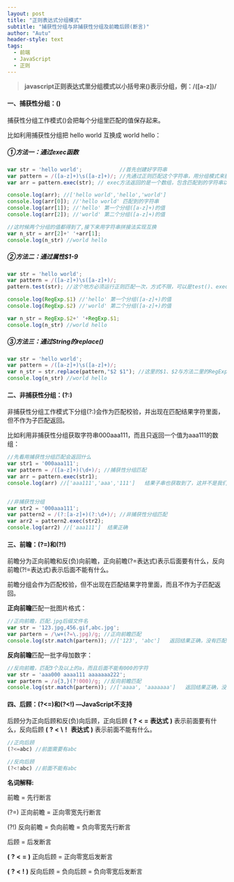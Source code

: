 ```yaml
---
layout: post
title: "正则表达式分组模式"
subtitle: "捕获性分组与非捕获性分组及前瞻后顾(断言)"
author: "Autu"
header-style: text
tags:
  - 前端
  - JavaScript
  - 正则
---
```


> **javascript正则表达式里分组模式以小括号来()表示分组，例：/([a-z])/**

#### 一、捕获性分组：()

捕获性分组工作模式()会把每个分组里匹配的值保存起来。

比如利用捕获性分组把 hello world 互换成 world hello：

##### ①方法一：通过exec函数

```js
var str = 'hello world';            //首先创建好字符串
var pattern = /([a-z]+)\s([a-z]+)/; //先通过正则匹配这个字符串，用分组模式来获取这两个单词
var arr = pattern.exec(str); // exec方法返回的是一个数组，包含匹配到的字符串以及分组(也称子串)里的值

console.log(arr); //['hello world','hello','world']  
console.log(arr[0]); //'hello world' 匹配到的字符串
console.log(arr[1]); //'hello' 第一个分组([a-z]+)的值
console.log(arr[2]); //'world' 第二个分组([a-z]+)的值

//这时候两个分组的值都得到了,接下来用字符串拼接法实现互换
var n_str = arr[2]+' '+arr[1];
console.log(n_str) //world hello
```

##### ②方法二：通过属性$1-9

```js
var str = 'hello world';            
var pattern = /([a-z]+)\s([a-z]+)/; 
pattern.test(str); //这个地方必须运行正则匹配一次，方式不限，可以是test()、exec()、以及String的正则方式

console.log(RegExp.$1) //'hello' 第一个分组([a-z]+)的值
console.log(RegExp.$2) //'world' 第二个分组([a-z]+)的值

var n_str = RegExp.$2+' '+RegExp.$1;
console.log(n_str) //world hello
```

##### ③方法三：通过String的replace()

```js
var str = 'hello world'; 
var pattern = /([a-z]+)\s([a-z]+)/; 
var n_str = str.replace(pattern,"$2 $1"); //这里的$1、$2与方法二里的RegExp.$1、RegExp.$2作用是相同的。
console.log(n_str) //world hello
```

#### 二、非捕获性分组：(?:)

非捕获性分组工作模式下分组(?:)会作为匹配校验，并出现在匹配结果字符里面，但不作为子匹配返回。

比如利用非捕获性分组获取字符串000aaa111，而且只返回一个值为aaa111的数组：

```js
//先看用捕获性分组匹配会返回什么
var str1 = '000aaa111';             
var pattern = /([a-z]+)(\d+)/; //捕获性分组匹配
var arr = pattern.exec(str1);  
console.log(arr) //['aaa111','aaa','111']   结果子串也获取到了，这并不是我们想要的结果


//非捕获性分组
var str2 = '000aaa111';
var pattern2 = /(?:[a-z]+)(?:\d+)/; //非捕获性分组匹配
var arr2 = pattern2.exec(str2);  
console.log(arr2) //['aaa111']  结果正确
```

#### 三、前瞻：(?=)和(?!)

前瞻分为正向前瞻和反(负)向前瞻，正向前瞻(?=表达式)表示后面要有什么，反向前瞻(?!=表达式)表示后面不能有什么。

前瞻分组会作为匹配校验，但不出现在匹配结果字符里面，而且不作为子匹配返回。

**正向前瞻**匹配一批图片格式：

```js
//正向前瞻，匹配.jpg后缀文件名
var str = '123.jpg,456.gif,abc.jpg';
var partern = /\w+(?=\.jpg)/g; //正向前瞻匹配
console.log(str.match(partern)); //['123', 'abc']   返回结果正确，没有匹配456.gif
```

**反向前瞻**匹配一批字母加数字：

```js
//反向前瞻，匹配3个及以上的a，而且后面不能有000的字符
var str = 'aaa000 aaaa111 aaaaaaa222';
var partern = /a{3,}(?!000)/g; //反向前瞻匹配
console.log(str.match(partern)); //['aaaa', 'aaaaaaa']   返回结果正确，没有匹配aaa000
```

#### 四、后顾：(?<=)和(?<!) —JavaScript不支持

后顾分为正向后顾和反(负)向后顾，正向后顾 **\(** **\?** **\<** **\=** **表达式** **\)**  表示前面要有什么，反向后顾 **\(** **\?** **\<** **\！** **表达式** **\)**  表示前面不能有什么。


```js
//正向后顾
(?<=abc) //前面需要有abc

//反向后顾
(?<!abc) //前面不能有abc
```

**名词解释:**

前瞻 = 先行断言 

(?=) 正向前瞻 = 正向零宽先行断言 

(?!) 反向前瞻 = 负向前瞻 = 负向零宽先行断言

后顾 = 后发断言 

**\(** **\?** **\<** **\=** **\)**  正向后顾 = 正向零宽后发断言 

**\(** **\?** **\<** **\!** **\)** 反向后顾 = 负向后顾 = 负向零宽后发断言
